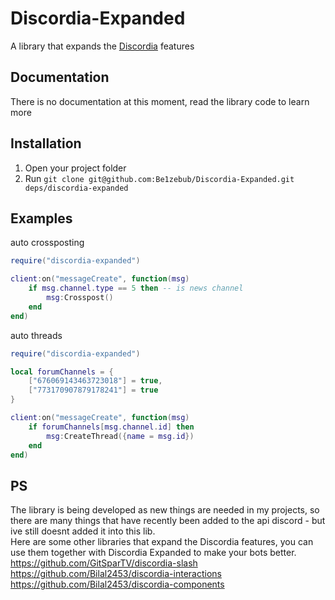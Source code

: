 # Discordia-Expanded

A library that expands the [Discordia](https://github.com/SinisterRectus/Discordia) features

## Documentation

There is no documentation at this moment, read the library code to learn more

## Installation

1. Open your project folder
2. Run `git clone git@github.com:Be1zebub/Discordia-Expanded.git deps/discordia-expanded`

## Examples

auto crossposting
```lua
require("discordia-expanded")

client:on("messageCreate", function(msg)
	if msg.channel.type == 5 then -- is news channel
		msg:Crosspost()
	end
end)
```

auto threads
```lua
require("discordia-expanded")

local forumChannels = {
	["676069143463723018"] = true,
	["773170907879178241"] = true
}

client:on("messageCreate", function(msg)
	if forumChannels[msg.channel.id] then
		msg:CreateThread({name = msg.id})
	end
end)
```

## PS

The library is being developed as new things are needed in my projects, so there are many things that have recently been added to the api discord - but ive still doesnt added it into this lib.  
Here are some other libraries that expand the Discordia features, you can use them together with Discordia Expanded to make your bots better.  
https://github.com/GitSparTV/discordia-slash  
https://github.com/Bilal2453/discordia-interactions  
https://github.com/Bilal2453/discordia-components
